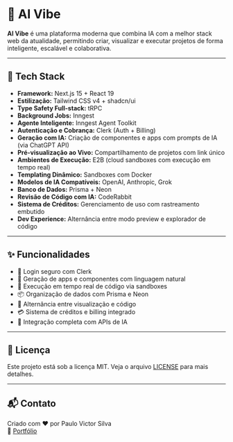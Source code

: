 # 🧠 AI Vibe

**AI Vibe** é uma plataforma moderna que combina IA com a melhor stack web da atualidade, permitindo criar, visualizar e executar projetos de forma inteligente, escalável e colaborativa.

---

## 🚀 Tech Stack

- **Framework:** Next.js 15 + React 19  
- **Estilização:** Tailwind CSS v4 + shadcn/ui  
- **Type Safety Full-stack:** tRPC  
- **Background Jobs:** Inngest  
- **Agente Inteligente:** Inngest Agent Toolkit  
- **Autenticação e Cobrança:** Clerk (Auth + Billing)  
- **Geração com IA:** Criação de componentes e apps com prompts de IA (via ChatGPT API)  
- **Pré-visualização ao Vivo:** Compartilhamento de projetos com link único  
- **Ambientes de Execução:** E2B (cloud sandboxes com execução em tempo real)  
- **Templating Dinâmico:** Sandboxes com Docker  
- **Modelos de IA Compatíveis:** OpenAI, Anthropic, Grok  
- **Banco de Dados:** Prisma + Neon  
- **Revisão de Código com IA:** CodeRabbit  
- **Sistema de Créditos:** Gerenciamento de uso com rastreamento embutido  
- **Dev Experience:** Alternância entre modo preview e explorador de código

---

## ✨ Funcionalidades

- 🔐 Login seguro com Clerk
- 🧱 Geração de apps e componentes com linguagem natural
- 📡 Execução em tempo real de código via sandboxes
- 📦 Organização de dados com Prisma e Neon
- 🧪 Alternância entre visualização e código
- 💳 Sistema de créditos e billing integrado
- 🤖 Integração completa com APIs de IA

---

## 📄 Licença

Este projeto está sob a licença MIT. Veja o arquivo [LICENSE](./LICENSE) para mais detalhes.

---

## 📬 Contato

Criado com ❤️ por Paulo Victor Silva  
🔗 [Portfólio](https://portfolio-next-mu-bay.vercel.app/)
